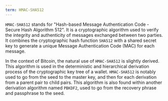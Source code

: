 ```yaml
---
term: HMAC-SHA512
---
```


`HMAC-SHA512` stands for "Hash-based Message Authentication Code - Secure Hash Algorithm 512". It is a cryptographic algorithm used to verify the integrity and authenticity of messages exchanged between two parties. It combines the cryptographic hash function `SHA512` with a shared secret key to generate a unique Message Authentication Code (MAC) for each message.

In the context of Bitcoin, the natural use of `HMAC-SHA512` is slightly derived. This algorithm is used in the deterministic and hierarchical derivation process of the cryptographic key tree of a wallet. `HMAC-SHA512` is notably used to go from the seed to the master key, and then for each derivation from a parent pair to child pairs. This algorithm is also found within another derivation algorithm named `PBKDF2`, used to go from the recovery phrase and passphrase to the seed.